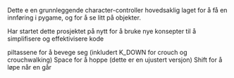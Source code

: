 Dette e en grunnleggende character-controller hovedsaklig laget for
å få en innføring i pygame, og for å se litt på objekter. 

Har startet dette prosjektet på nytt for å bruke nye konsepter til å 
simplifisere og effektivisere kode

piltassene for å bevege seg (inkludert K_DOWN for crouch og crouchwalking)
Space for å hoppe (dette er en ujustert versjon)
Shift for å løpe når en går